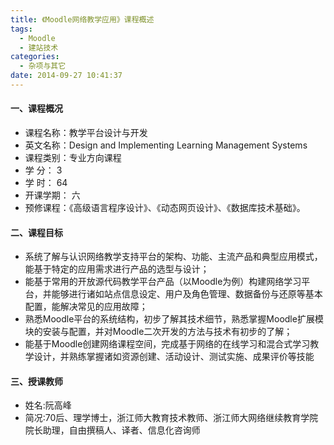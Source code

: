 ```yaml
---
title: 《Moodle网络教学应用》课程概述
tags:
  - Moodle
  - 建站技术
categories:
  - 杂项与其它
date: 2014-09-27 10:41:37
---
```


#### 一、课程概况

*   课程名称：教学平台设计与开发
*   英文名称：Design and Implementing Learning Management Systems
*   课程类别：专业方向课程
*   学 分： 3
*   学 时： 64
*   开课学期： 六
*   预修课程：《高级语言程序设计》、《动态网页设计》、《数据库技术基础》。

#### 二、课程目标

*   系统了解与认识网络教学支持平台的架构、功能、主流产品和典型应用模式，能基于特定的应用需求进行产品的选型与设计；
*   能基于常用的开放源代码教学平台产品（以Moodle为例）构建网络学习平台，并能够进行诸如站点信息设定、用户及角色管理、数据备份与还原等基本配置，能解决常见的应用故障；
*   熟悉Moodle平台的系统结构，初步了解其技术细节，熟悉掌握Moodle扩展模块的安装与配置，并对Moodle二次开发的方法与技术有初步的了解；
*   能基于Moodle创建网络课程空间，完成基于网络的在线学习和混合式学习教学设计，并熟练掌握诸如资源创建、活动设计、测试实施、成果评价等技能

#### 三、授课教师

*   姓名:阮高峰
*   简况:70后、理学博士，浙江师大教育技术教师、浙江师大网络继续教育学院院长助理，自由撰稿人、译者、信息化咨询师
